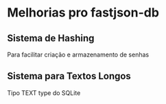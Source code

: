 # Melhorias pro fastjson-db #

## Sistema de Hashing ##

Para facilitar criação e armazenamento de senhas

## Sistema para Textos Longos ##

Tipo TEXT type do SQLite
